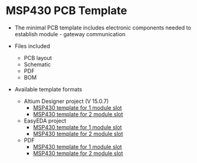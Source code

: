# MSP430 PCB Template

* The minimal PCB template includes electronic components needed to establish module - gateway communication

* Files included
    * PCB layout 
    * Schematic
    * PDF
    * BOM

* Available template formats  
    * Altium Designer project (V 15.0.7) 
        * [MSP430 template for 1 module slot]()
        * [MSP430 template for 2 module slot]()
    * EasyEDA project 
        * [MSP430 template for 1 module slot](https://easyeda.com/carlotasentis/1_SLOT_PCB_copy_copy-ef00089cd86d4718a0e7220967b8db66)
        * [MSP430 template for 2 module slot](https://easyeda.com/carlotasentis/2_SLOT-333ddbe619824862b2e7ed3e53b5c448)
    * PDF
        * [MSP430 template for 1 module slot]()
        * [MSP430 template for 2 module slot]()
    
    



